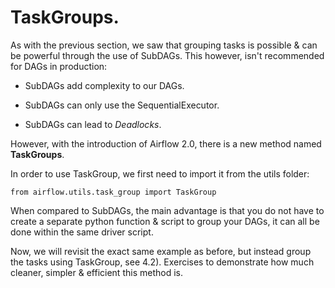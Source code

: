 # TaskGroups.

As with the previous section, we saw that grouping tasks is possible & can be powerful through the use of SubDAGs. This however, isn't recommended for DAGs in production:

* SubDAGs add complexity to our DAGs.

* SubDAGs can only use the SequentialExecutor.

* SubDAGs can lead to *Deadlocks*.

However, with the introduction of Airflow 2.0, there is a new method named **TaskGroups**.

In order to use TaskGroup, we first need to import it from the utils folder:

```from airflow.utils.task_group import TaskGroup```

When compared to SubDAGs, the main advantage is that you do not have to create a separate python function & script to group your DAGs, it can all be done within the same driver script.

Now, we will revisit the exact same example as before, but instead group the tasks using TaskGroup, see 4.2). Exercises to demonstrate how much cleaner, simpler & efficient this method is.